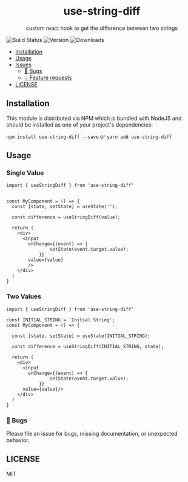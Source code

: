 <div align="center">
<h1>use-string-diff</h1>

<p>custom react hook to get the difference between two strings
</p>
</div>

![Build Status](https://img.shields.io/travis/com/harout32/use-string-diff?style=for-the-badge)
![Version](https://img.shields.io/npm/v/use-string-diff?style=for-the-badge)
![Downloads](https://img.shields.io/npm/dm/use-string-diff?style=for-the-badge)

- [Installation](#installation)
- [Usage](#usage)
- [Issues](#issues)
  - [🐛 Bugs](#-bugs)
  - [💡 Feature requests](#-feature-requests)
- [LICENSE](#license)

<!-- END doctoc generated TOC please keep comment here to allow auto update -->

## Installation

This module is distributed via NPM which is bundled with NodeJS and
should be installed as one of your project's dependencies:

`npm install use-string-diff --save` or `yarn add use-string-diff`

## Usage

### Single Value

```
import { useStringDiff } from 'use-string-diff'


const MyComponent = () => {
  const [state, setState] = useState('');

  const difference = useStringDiff(value);

  return (
    <div>
      <input
        onChange={(event) => {
                setState(event.target.value);
            }}
        value={value}
        />
    </div>
  )
}
```

### Two Values

```
import { useStringDiff } from 'use-string-diff'

const INITIAL_STRING = 'Initial String';
const MyComponent = () => {

  const [state, setState] = useState(INITIAL_STRING);

  const difference = useStringDiff(INITIAL_STRING, state);

  return (
    <div>
      <input
        onChange={(event) => {
                setState(event.target.value);
            }}
      value={value}/>
    </div>
  )
}
```

### 🐛 Bugs

Please file an issue for bugs, missing documentation, or unexpected behavior.
## LICENSE

MIT
